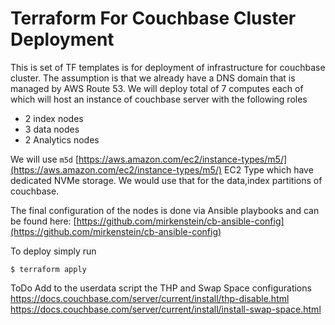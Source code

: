 # Terraform For Couchbase Cluster Deployment

This is set of TF templates is for deployment of infrastructure for  couchbase cluster.
The assumption is that we already have a DNS domain that is managed by AWS Route 53.
We will deploy total of 7 computes each of which will host an instance of couchbase server with the following roles
* 2 index nodes
* 3 data nodes 
* 2 Analytics nodes

We will use `m5d` [https://aws.amazon.com/ec2/instance-types/m5/](https://aws.amazon.com/ec2/instance-types/m5/) EC2 Type which have dedicated NVMe storage. We would use that for the data,index partitions of couchbase.

The final configuration of the nodes is done via Ansible playbooks and can be found here: [https://github.com/mirkenstein/cb-ansible-config](https://github.com/mirkenstein/cb-ansible-config)

To deploy simply run 
```shell
$ terraform apply
```
ToDo
Add to the userdata script the THP and Swap Space configurations
https://docs.couchbase.com/server/current/install/thp-disable.html
https://docs.couchbase.com/server/current/install/install-swap-space.html


